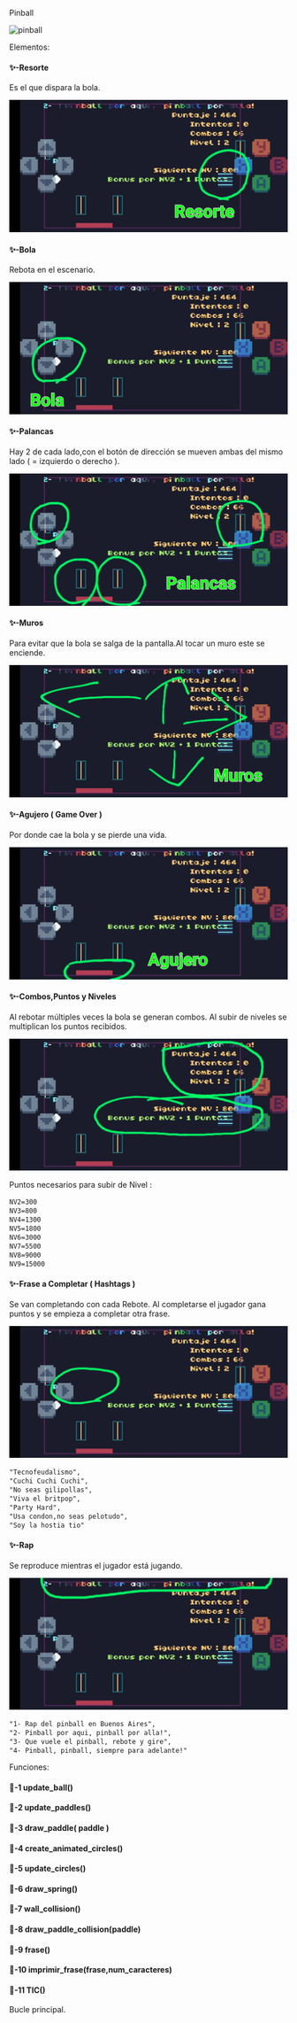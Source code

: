 Pinball

![pinball](./Imagenes/pinball.gif)

Elementos:

#### ✨️-Resorte

Es el que dispara la bola.

![pinball-1](./Imagenes/pinball-1.jpg)

#### ✨️-Bola

Rebota en el escenario.

![pinball-2](./Imagenes/pinball-2.jpg)

#### ✨️-Palancas

Hay 2 de cada lado,con el botón de dirección se mueven ambas del mismo lado ( = izquierdo o derecho ).

![pinball-3](./Imagenes/pinball-3.jpg)


#### ✨️-Muros

Para evitar que la bola se salga de la pantalla.Al tocar un muro este se enciende.

![pinball-4](./Imagenes/pinball-4.jpg)

#### ✨️-Agujero ( Game Over )

Por donde cae la bola y se pierde una vida.

![pinball-5](./Imagenes/pinball-5.jpg)

#### ✨️-Combos,Puntos y Niveles

Al rebotar múltiples veces la bola se generan combos.
Al subir de niveles se multiplican los puntos recibidos.

![pinball-6](./Imagenes/pinball-6.jpg)

Puntos necesarios para subir de Nivel :
```
NV2=300
NV3=800
NV4=1300
NV5=1800
NV6=3000
NV7=5500
NV8=9000
NV9=15000
```
#### ✨️-Frase a Completar ( Hashtags )

Se van completando con cada Rebote.
Al completarse el jugador gana puntos y se empieza a completar otra frase.

![pinball-7](./Imagenes/pinball-7.jpg)

```
"Tecnofeudalismo",
"Cuchi Cuchi Cuchi",
"No seas gilipollas",
"Viva el britpop",
"Party Hard",
"Usa condon,no seas pelotudo",
"Soy la hostia tio"
```

#### ✨️-Rap

Se reproduce mientras el jugador está jugando.

![pinball-8](./Imagenes/pinball-8.jpg)
``` 
"1- Rap del pinball en Buenos Aires",
"2- Pinball por aqui, pinball por alla!",
"3- Que vuele el pinball, rebote y gire",
"4- Pinball, pinball, siempre para adelante!"
```

Funciones:

#### 🔑-1  update_ball()



#### 🔑-2  update_paddles()



#### 🔑-3  draw_paddle( paddle )



#### 🔑-4  create_animated_circles()



#### 🔑-5  update_circles()



#### 🔑-6  draw_spring()



#### 🔑-7  wall_collision()



#### 🔑-8  draw_paddle_collision(paddle)



#### 🔑-9  frase()



#### 🔑-10  imprimir_frase(frase,num_caracteres)



#### 🔑-11  TIC()


Bucle principal.

